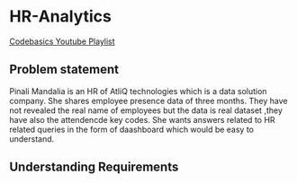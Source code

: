 # HR-Analytics

[Codebasics Youtube Playlist](https://www.youtube.com/watch?v=ru1qeDO_qrc&list=PLeo1K3hjS3uuVQccZa7yFwK3ltoGQOWbM)

## Problem statement

Pinali Mandalia is an HR of AtliQ technologies which is a data solution company.  She shares employee presence data of three months.
They have not revealed the real name of employees but the data is real dataset ,they have also the attendencde key codes.
She wants answers related to HR related queries in the form of daashboard which would be easy to understand.

## Understanding Requirements


